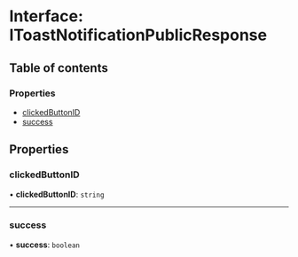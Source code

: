 # Interface: IToastNotificationPublicResponse

## Table of contents

### Properties

- [clickedButtonID](#/documentation/interface-IToastNotificationPublicResponse#clickedbuttonid)
- [success](#/documentation/interface-IToastNotificationPublicResponse#success)

## Properties

### clickedButtonID

• **clickedButtonID**: `string`

___

### success

• **success**: `boolean`
